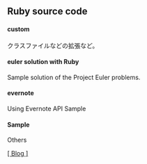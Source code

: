 ## Ruby source code
#### custom
クラスファイルなどの拡張など。
#### euler solution with Ruby
Sample solution of the Project Euler problems.

#### evernote
Using Evernote API Sample
#### Sample

Others

[[ Blog ] ](http://blog.marsbar.us)<br>


